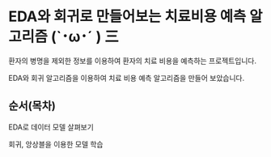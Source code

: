 # EDA와 회귀로 만들어보는 치료비용 예측 알고리즘 (`･ω･´ ) 三

환자의 병명을 제외한 정보를 이용하여 환자의 치료 비용을 예측하는 프로젝트입니다.

EDA와 회귀 알고리즘을 이용하여 치료 비용 예측 알고리즘을 만들어 보았습니다.

## 순서(목차)

EDA로 데이터 모델 살펴보기

회귀, 앙상블을 이용한 모델 학습
